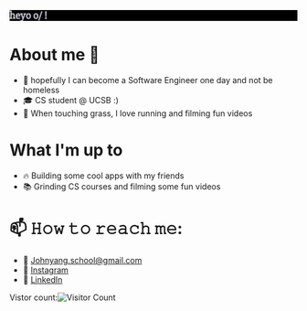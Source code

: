 ![Alt text](typewriter.gif)
# About me 👋
- 🚀 hopefully I can become a Software Engineer one day and not be homeless
- 🎓 CS student @ UCSB :) 
- 🌱 When touching grass, I love running and filming fun videos

# What I'm up to
- 🔥 Building some cool apps with my friends
- 📚 Grinding CS courses and filming some fun videos

# 📫 𝙷𝚘𝚠 𝚝𝚘 𝚛𝚎𝚊𝚌𝚑 𝚖𝚎:
- 📧 Johnyang.school@gmail.com 
- 📸 [Instagram](https://www.instagram.com/johmyang/)
- 💼 [LinkedIn](https://www.linkedin.com/in/john-yang-006769243/)
 
Vistor count:![Visitor Count](https://profile-counter.glitch.me/{Johmiess}/count.svg)


<!--
**Johmiess/Johmiess** is a ✨ _special_ ✨ repository because its `README.md` (this file) appears on your GitHub profile.

Here are some ideas to get you started:

- 🔭 I'm currently working on ...
- 🌱 I'm currently learning ...
- 👯 I'm looking to collaborate on ...
- 🤔 I'm looking for help with ...
- 💬 Ask me about ...
- 📫 How to reach me: ...
- 😄 Pronouns: ...
- ⚡ Fun fact: ...
-->
